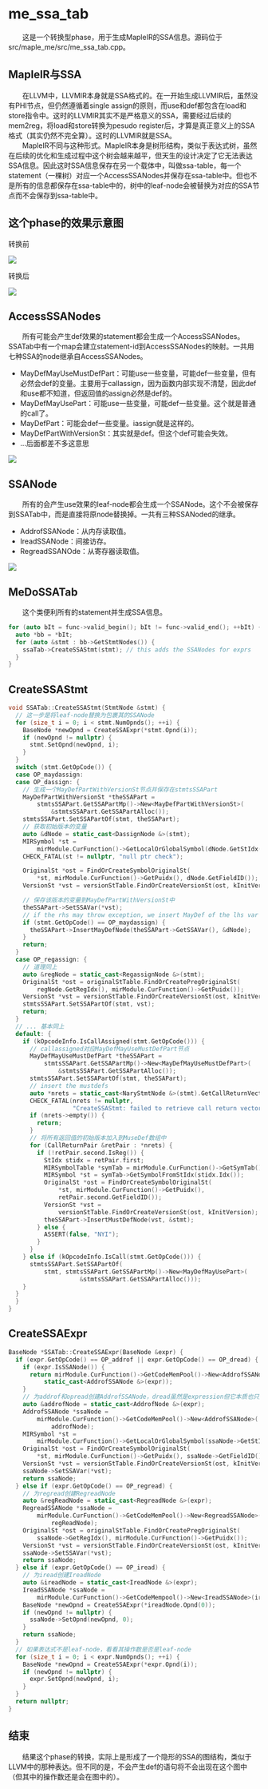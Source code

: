 # me_ssa_tab
&emsp;&emsp;这是一个转换型phase，用于生成MapleIR的SSA信息。源码位于src/maple_me/src/me_ssa_tab.cpp。

## MapleIR与SSA
&emsp;&emsp;在LLVM中，LLVMIR本身就是SSA格式的。在一开始生成LLVMIR后，虽然没有PHI节点，但仍然遵循着single assign的原则，而use和def都包含在load和store指令中。这时的LLVMIR其实不是严格意义的SSA，需要经过后续的mem2reg，将load和store转换为pesudo register后，才算是真正意义上的SSA格式（其实仍然不完全算）。这时的LLVMIR就是SSA。  
&emsp;&emsp;MapleIR不同与这种形式。MapleIR本身是树形结构，类似于表达式树，虽然在后续的优化和生成过程中这个树会越来越平，但天生的设计决定了它无法表达SSA信息。因此这时SSA信息保存在另一个载体中，叫做ssa-table，每一个statement（一棵树）对应一个AccessSSANodes并保存在ssa-table中。但也不是所有的信息都保存在ssa-table中的，树中的leaf-node会被替换为对应的SSA节点而不会保存到ssa-table中。

## 这个phase的效果示意图
转换前

![](./res/before-ssa.png)

转换后

![](./res/after-ssa.png)

## AccessSSANodes
&emsp;&emsp;所有可能会产生def效果的statement都会生成一个AccessSSANodes。SSATab中有一个map会建立statement-id到AccessSSANodes的映射。一共用七种SSA的node继承自AccessSSANodes。
+ MayDefMayUseMustDefPart：可能use一些变量，可能def一些变量，但有必然会def的变量。主要用于callassign，因为函数内部实现不清楚，因此def和use都不知道，但返回值的assign必然是def的。
+ MayDefMayUsePart：可能use一些变量，可能def一些变量。这个就是普通的call了。
+ MayDefPart：可能会def一些变量。iassign就是这样的。
+ MayDefPartWithVersionSt：其实就是def。但这个def可能会失效。
+ ...后面都差不多这意思

![](./res/AccessSSANodes.png)

## SSANode
&emsp;&emsp;所有的会产生use效果的leaf-node都会生成一个SSANode。这个不会被保存到SSATab中，而是直接将原node替换掉。一共有三种SSANoded的继承。
+ AddrofSSANode：从内存读取值。
+ IreadSSANode：间接访存。
+ RegreadSSANOde：从寄存器读取值。

![](./res/SSANode.png)

## MeDoSSATab
&emsp;&emsp;这个类便利所有的statement并生成SSA信息。
``` cpp
for (auto bIt = func->valid_begin(); bIt != func->valid_end(); ++bIt) {
  auto *bb = *bIt;
  for (auto &stmt : bb->GetStmtNodes()) {
    ssaTab->CreateSSAStmt(stmt); // this adds the SSANodes for exprs
  }
}
```

## CreateSSAStmt
``` cpp
void SSATab::CreateSSAStmt(StmtNode &stmt) {
  // 这一步是将leaf-node替换为包裹其的SSANode
  for (size_t i = 0; i < stmt.NumOpnds(); ++i) {
    BaseNode *newOpnd = CreateSSAExpr(*stmt.Opnd(i));
    if (newOpnd != nullptr) {
      stmt.SetOpnd(newOpnd, i);
    }
  }
  switch (stmt.GetOpCode()) {
  case OP_maydassign:
  case OP_dassign: {
    // 生成一个MayDefPartWithVersionSt节点并保存在stmtsSSAPart
    MayDefPartWithVersionSt *theSSAPart =
        stmtsSSAPart.GetSSAPartMp()->New<MayDefPartWithVersionSt>(
            &stmtsSSAPart.GetSSAPartAlloc());
    stmtsSSAPart.SetSSAPartOf(stmt, theSSAPart);
    // 获取初始版本的变量
    auto &dNode = static_cast<DassignNode &>(stmt);
    MIRSymbol *st =
        mirModule.CurFunction()->GetLocalOrGlobalSymbol(dNode.GetStIdx());
    CHECK_FATAL(st != nullptr, "null ptr check");

    OriginalSt *ost = FindOrCreateSymbolOriginalSt(
        *st, mirModule.CurFunction()->GetPuidx(), dNode.GetFieldID());
    VersionSt *vst = versionStTable.FindOrCreateVersionSt(ost, kInitVersion);

    // 保存该版本的变量到MayDefPartWithVersionSt中
    theSSAPart->SetSSAVar(*vst);
    // if the rhs may throw exception, we insert MayDef of the lhs var
    if (stmt.GetOpCode() == OP_maydassign) {
      theSSAPart->InsertMayDefNode(theSSAPart->GetSSAVar(), &dNode);
    }
    return;
  }
  case OP_regassign: {
    // 道理同上
    auto &regNode = static_cast<RegassignNode &>(stmt);
    OriginalSt *ost = originalStTable.FindOrCreatePregOriginalSt(
        regNode.GetRegIdx(), mirModule.CurFunction()->GetPuidx());
    VersionSt *vst = versionStTable.FindOrCreateVersionSt(ost, kInitVersion);
    stmtsSSAPart.SetSSAPartOf(stmt, vst);
    return;
  }
  // ... 基本同上
  default: {
    if (kOpcodeInfo.IsCallAssigned(stmt.GetOpCode())) {
      // callassigned对应MayDefMayUseMustDefPart节点
      MayDefMayUseMustDefPart *theSSAPart =
          stmtsSSAPart.GetSSAPartMp()->New<MayDefMayUseMustDefPart>(
              &stmtsSSAPart.GetSSAPartAlloc());
      stmtsSSAPart.SetSSAPartOf(stmt, theSSAPart);
      // insert the mustdefs
      auto *nrets = static_cast<NaryStmtNode &>(stmt).GetCallReturnVector();
      CHECK_FATAL(nrets != nullptr,
                  "CreateSSAStmt: failed to retrieve call return vector");
      if (nrets->empty()) {
        return;
      }
      // 将所有返回值的初始版本加入到MuseDef数组中
      for (CallReturnPair &retPair : *nrets) {
        if (!retPair.second.IsReg()) {
          StIdx stidx = retPair.first;
          MIRSymbolTable *symTab = mirModule.CurFunction()->GetSymTab();
          MIRSymbol *st = symTab->GetSymbolFromStIdx(stidx.Idx());
          OriginalSt *ost = FindOrCreateSymbolOriginalSt(
              *st, mirModule.CurFunction()->GetPuidx(),
              retPair.second.GetFieldID());
          VersionSt *vst =
              versionStTable.FindOrCreateVersionSt(ost, kInitVersion);
          theSSAPart->InsertMustDefNode(vst, &stmt);
        } else {
          ASSERT(false, "NYI");
        }
      }
    } else if (kOpcodeInfo.IsCall(stmt.GetOpCode())) {
      stmtsSSAPart.SetSSAPartOf(
          stmt, stmtsSSAPart.GetSSAPartMp()->New<MayDefMayUsePart>(
                    &stmtsSSAPart.GetSSAPartAlloc()));
    }
  }
  }
}
```

## CreateSSAExpr
``` cpp
BaseNode *SSATab::CreateSSAExpr(BaseNode &expr) {
  if (expr.GetOpCode() == OP_addrof || expr.GetOpCode() == OP_dread) {
    if (expr.IsSSANode()) {
      return mirModule.CurFunction()->GetCodeMemPool()->New<AddrofSSANode>(
          static_cast<AddrofSSANode &>(expr));
    }
    // 为addrof和opread创建AddrofSSANode，dread虽然是expression但它本质也只是一个AddrofNode
    auto &addrofNode = static_cast<AddrofNode &>(expr);
    AddrofSSANode *ssaNode =
        mirModule.CurFunction()->GetCodeMemPool()->New<AddrofSSANode>(
            addrofNode);
    MIRSymbol *st =
        mirModule.CurFunction()->GetLocalOrGlobalSymbol(ssaNode->GetStIdx());
    OriginalSt *ost = FindOrCreateSymbolOriginalSt(
        *st, mirModule.CurFunction()->GetPuidx(), ssaNode->GetFieldID());
    VersionSt *vst = versionStTable.FindOrCreateVersionSt(ost, kInitVersion);
    ssaNode->SetSSAVar(*vst);
    return ssaNode;
  } else if (expr.GetOpCode() == OP_regread) {
    // 为regread创建RegreadNode
    auto &regReadNode = static_cast<RegreadNode &>(expr);
    RegreadSSANode *ssaNode =
        mirModule.CurFunction()->GetCodeMemPool()->New<RegreadSSANode>(
            regReadNode);
    OriginalSt *ost = originalStTable.FindOrCreatePregOriginalSt(
        ssaNode->GetRegIdx(), mirModule.CurFunction()->GetPuidx());
    VersionSt *vst = versionStTable.FindOrCreateVersionSt(ost, kInitVersion);
    ssaNode->SetSSAVar(*vst);
    return ssaNode;
  } else if (expr.GetOpCode() == OP_iread) {
    // 为iread创建IreadNode
    auto &ireadNode = static_cast<IreadNode &>(expr);
    IreadSSANode *ssaNode =
        mirModule.CurFunction()->GetCodeMempool()->New<IreadSSANode>(ireadNode);
    BaseNode *newOpnd = CreateSSAExpr(*ireadNode.Opnd(0));
    if (newOpnd != nullptr) {
      ssaNode->SetOpnd(newOpnd, 0);
    }
    return ssaNode;
  }
  // 如果表达式不是leaf-node，看看其操作数是否是leaf-node
  for (size_t i = 0; i < expr.NumOpnds(); ++i) {
    BaseNode *newOpnd = CreateSSAExpr(*expr.Opnd(i));
    if (newOpnd != nullptr) {
      expr.SetOpnd(newOpnd, i);
    }
  }
  return nullptr;
}
```

## 结束
&emsp;&emsp;结果这个phase的转换，实际上是形成了一个隐形的SSA的图结构，类似于LLVM中的那种表达。但不同的是，不会产生def的语句将不会出现在这个图中（但其中的操作数还是会在图中的）。